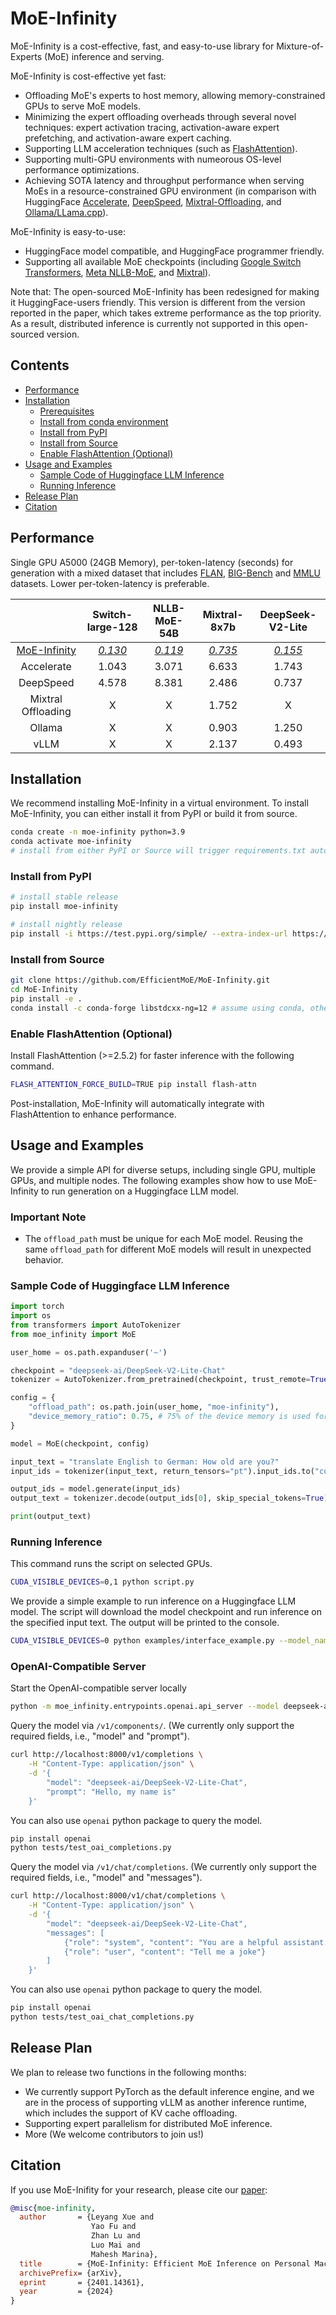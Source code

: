 # MoE-Infinity

MoE-Infinity is a cost-effective, fast, and easy-to-use library for Mixture-of-Experts (MoE) inference and serving.

MoE-Infinity is cost-effective yet fast:

- Offloading MoE's experts to host memory, allowing memory-constrained GPUs to serve MoE models.
- Minimizing the expert offloading overheads through several novel techniques: expert activation tracing, activation-aware expert prefetching, and activation-aware expert caching.
- Supporting LLM acceleration techniques (such as [FlashAttention](https://github.com/Dao-AILab/flash-attention)).
- Supporting multi-GPU environments with numeorous OS-level performance optimizations.
- Achieving SOTA latency and throughput performance when serving MoEs in a resource-constrained GPU environment (in comparison with HuggingFace [Accelerate](https://github.com/huggingface/accelerate), [DeepSpeed](https://github.com/microsoft/DeepSpeed), [Mixtral-Offloading](https://github.com/dvmazur/mixtral-offloading), and [Ollama/LLama.cpp](https://github.com/ollama/ollama)).

MoE-Infinity is easy-to-use:

- HuggingFace model compatible, and HuggingFace programmer friendly.
- Supporting all available MoE checkpoints (including [Google Switch Transformers](https://huggingface.co/google/switch-large-128), [Meta NLLB-MoE](https://huggingface.co/facebook/nllb-moe-54b), and [Mixtral](mistralai/Mixtral-8x7B-Instruct-v0.1)).

Note that: The open-sourced MoE-Infinity has been redesigned for making it HuggingFace-users friendly. This version is different from the version reported in the paper, which takes extreme performance as the top priority. As a result, distributed inference is currently not supported in this open-sourced version.

## Contents
- [Performance](#performance)
- [Installation](#installation)
    - [Prerequisites](#prerequisites)
    - [Install from conda environment](#install-from-conda-environment)
    - [Install from PyPI](#install-from-pypi)
    - [Install from Source](#install-from-source)
    - [Enable FlashAttention (Optional)](#enable-flashattention-optional)
- [Usage and Examples](#usage-and-examples)
    - [Sample Code of Huggingface LLM Inference](#sample-code-of-huggingface-llm-inference)
    - [Running Inference](#running-inference)
- [Release Plan](#release-plan)
- [Citation](#citation)

## Performance

Single GPU A5000 (24GB Memory), per-token-latency (seconds) for generation with a mixed dataset that includes [FLAN](https://huggingface.co/datasets/Muennighoff/flan), [BIG-Bench](https://huggingface.co/datasets/bigbench) and [MMLU](https://huggingface.co/datasets/lukaemon/mmlu) datasets.
Lower per-token-latency is preferable.

|  | Switch-large-128 | NLLB-MoE-54B | Mixtral-8x7b | DeepSeek-V2-Lite
| :---: | :---: | :---: | :---: | :---: |
| <ins>MoE-Infinity</ins> | <ins>*0.130*</ins>	| <ins>*0.119*</ins> | <ins>*0.735*</ins> | <ins>*0.155*</ins> |
| Accelerate | 1.043 | 3.071 | 6.633 |  1.743  |
|DeepSpeed | 4.578 | 8.381 | 2.486 | 0.737 |
|Mixtral Offloading| X | X | 1.752 | X |
|Ollama | X | X | 0.903 | 1.250 |
|vLLM| X | X | 2.137 | 0.493 |


<!-- Single GPU A5000, throughput (token/s) for generation with batch size 32.
Higher throughput is preferable.

|  | switch-large-128 | NLLB-MoE-54B | Mixtral-8x7b |
| :---: | :---: | :---: | :---: |
| <ins>MoE-Infinity</ins> | <ins>*69.105*</ins>	| <ins>*30.300*</ins> | <ins>*12.579*</ins> |
| Accelerate | 5.788 | 4.344 | 1.245 |
|DeepSpeed | 7.416 | 4.334 | 7.727 |
|Mixtral Offloading| X | X | 7.684 |
|Ollama | X | X | 1.107 |

> The Mixtral Offloading experiment was carried out with a batch size of 16, as utilizing a batch size of 32 would result in Out of Memory errors on the GPU.

> Ollama does not support batching for generation, so the throughput is calculated with a batch size of 1. -->

## Installation

We recommend installing MoE-Infinity in a virtual environment. To install MoE-Infinity, you can either install it from PyPI or build it from source.

```bash
conda create -n moe-infinity python=3.9
conda activate moe-infinity
# install from either PyPI or Source will trigger requirements.txt automatically
```

### Install from PyPI

```bash
# install stable release
pip install moe-infinity

# install nightly release
pip install -i https://test.pypi.org/simple/ --extra-index-url https://pypi.org/simple/ moe-infinity
```

### Install from Source

```bash
git clone https://github.com/EfficientMoE/MoE-Infinity.git
cd MoE-Infinity
pip install -e .
conda install -c conda-forge libstdcxx-ng=12 # assume using conda, otherwise install libstdcxx-ng=12 using your package manager or gcc=12
```

### Enable FlashAttention (Optional)

Install FlashAttention (>=2.5.2) for faster inference with the following command.
```bash
FLASH_ATTENTION_FORCE_BUILD=TRUE pip install flash-attn
```
Post-installation, MoE-Infinity will automatically integrate with FlashAttention to enhance performance.

## Usage and Examples

We provide a simple API for diverse setups, including single GPU, multiple GPUs, and multiple nodes. The following examples show how to use MoE-Infinity to run generation on a Huggingface LLM model.

### Important Note

- The `offload_path` must be unique for each MoE model. Reusing the same `offload_path` for different MoE models will result in unexpected behavior.


### Sample Code of Huggingface LLM Inference

```python
import torch
import os
from transformers import AutoTokenizer
from moe_infinity import MoE

user_home = os.path.expanduser('~')

checkpoint = "deepseek-ai/DeepSeek-V2-Lite-Chat"
tokenizer = AutoTokenizer.from_pretrained(checkpoint, trust_remote=True)

config = {
    "offload_path": os.path.join(user_home, "moe-infinity"),
    "device_memory_ratio": 0.75, # 75% of the device memory is used for caching, change the value according to your device memory size on OOM
}

model = MoE(checkpoint, config)

input_text = "translate English to German: How old are you?"
input_ids = tokenizer(input_text, return_tensors="pt").input_ids.to("cuda:0")

output_ids = model.generate(input_ids)
output_text = tokenizer.decode(output_ids[0], skip_special_tokens=True)

print(output_text)
```

### Running Inference

This command runs the script on selected GPUs.
```bash
CUDA_VISIBLE_DEVICES=0,1 python script.py
```

We provide a simple example to run inference on a Huggingface LLM model. The script will download the model checkpoint and run inference on the specified input text. The output will be printed to the console.

```bash
CUDA_VISIBLE_DEVICES=0 python examples/interface_example.py --model_name_or_path "deepseek-ai/DeepSeek-V2-Lite-Chat" --offload_dir <your local path on SSD>
```

### OpenAI-Compatible Server

Start the OpenAI-compatible server locally
```bash
python -m moe_infinity.entrypoints.openai.api_server --model deepseek-ai/DeepSeek-V2-Lite-Chat --offload-dir ./offload_dir
```

Query the model via `/v1/components/`. (We currently only support the required fields, i.e., "model" and "prompt").
```bash
curl http://localhost:8000/v1/completions \
    -H "Content-Type: application/json" \
    -d '{
        "model": "deepseek-ai/DeepSeek-V2-Lite-Chat",
        "prompt": "Hello, my name is"
    }'
```
You can also use `openai` python package to query the model.
```bash
pip install openai
python tests/test_oai_completions.py
```

Query the model via `/v1/chat/completions`. (We currently only support the required fields, i.e., "model" and "messages").
```bash
curl http://localhost:8000/v1/chat/completions \
    -H "Content-Type: application/json" \
    -d '{
        "model": "deepseek-ai/DeepSeek-V2-Lite-Chat",
        "messages": [
            {"role": "system", "content": "You are a helpful assistant."},
            {"role": "user", "content": "Tell me a joke"}
        ]
    }'
```
You can also use `openai` python package to query the model.
```bash
pip install openai
python tests/test_oai_chat_completions.py
```

## Release Plan

We plan to release two functions in the following months:

* We currently support PyTorch as the default inference engine, and we are in the process of supporting vLLM as another inference runtime, which includes the support of KV cache offloading.
* Supporting expert parallelism for distributed MoE inference.
* More (We welcome contributors to join us!)

## Citation

If you use MoE-Inifity for your research, please cite our [paper](https://arxiv.org/abs/2401.14361):
```bibtex
@misc{moe-infinity,
  author       = {Leyang Xue and
                  Yao Fu and
                  Zhan Lu and
                  Luo Mai and
                  Mahesh Marina},
  title        = {MoE-Infinity: Efficient MoE Inference on Personal Machines with Sparsity-Aware Expert Cache},
  archivePrefix= {arXiv},
  eprint       = {2401.14361},
  year         = {2024}
}
```
